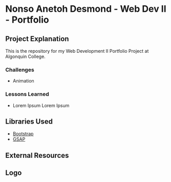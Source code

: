# Nonso Anetoh Desmond - Web Dev II - Portfolio

## Project Explanation

This is the repository for my Web Development II Portfolio Project at Algonquin College.

### Challenges

- Animation

### Lessons Learned

- Lorem Ipsum Lorem Ipsum

## Libraries Used

- [Bootstrap](https://getbootstrap.com/)
- [GSAP](https://gsap.com/)

## External Resources

 <!-- - [Images from Unsplash](www.usplash.com) -->
 <!-- - [Roboto Google Fonts](https://fonts.google.com/specimen/Roboto) -->

## Logo

<!-- Add exclamation before [] -->
 <!-- [placeholder](images/200x300.jpg) -->
